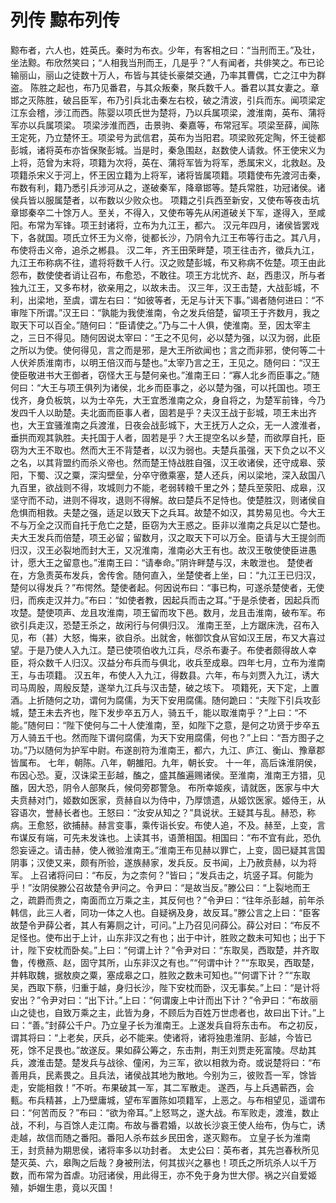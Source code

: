 # 列传 黥布列传
黥布者，六人也，姓英氏。秦时为布衣。少年，有客相之曰：“当刑而王。”及壮，坐法黥。布欣然笑曰；“人相我当刑而王，几是乎？”人有闻者，共俳笑之。布已论输丽山，丽山之徒数十万人，布皆与其徒长豪桀交通，乃率其曹偶，亡之江中为群盗。
陈胜之起也，布乃见番君，与其众叛秦，聚兵数千人。番君以其女妻之。章邯之灭陈胜，破吕臣军，布乃引兵北击秦左右校，破之清波，引兵而东。闻项梁定江东会稽，涉江而西。陈婴以项氏世为楚将，乃以兵属项梁，渡淮南，英布、蒲将军亦以兵属项梁。
项梁涉淮而西，击景驹、秦嘉等，布常冠军。项梁至薛，闻陈王定死，乃立楚怀王。项梁号为武信君，英布为当阳君。项梁败死定陶，怀王徙都彭城，诸将英布亦皆保聚彭城。当是时，秦急围赵，赵数使人请救。怀王使宋义为上将，范曾为末将，项籍为次将，英在、蒲将军皆为将军，悉属宋义，北救赵。及项籍杀宋义于河上，怀王因立籍为上将军，诸将皆属项籍。项籍使布先渡河击秦，布数有利，籍乃悉引兵涉河从之，遂破秦军，降章邯等。楚兵常胜，功冠诸侯。诸侯兵皆以服属楚者，以布数以少败众也。
项籍之引兵西至新安，又使布等夜击坑章邯秦卒二十馀万人。至关，不得入，又使布等先从闲道破关下军，遂得入，至咸阳。布常为军锋。项王封诸将，立布为九江王，都六。
汉元年四月，诸侯皆罢戏下，各就国。项氏立怀王为义帝，徙都长沙，乃阴令九江王布等行击之。其八月，布使将击义帝，追杀之郴县。
汉二年，齐王田荣畔楚，项王往击齐，徵兵九江，九江王布称病不往，遣将将数千人行。汉之败楚彭城，布又称病不佐楚。项王由此怨布，数使使者诮让召布，布愈恐，不敢往。项王方北忧齐、赵，西患汉，所与者独九江王，又多布材，欲亲用之，以故未击。
汉三年，汉王击楚，大战彭城，不利，出梁地，至虞，谓左右曰：“如彼等者，无足与计天下事。”谒者随何进曰：“不审陛下所谓。”汉王曰：“孰能为我使淮南，令之发兵倍楚，留项王于齐数月，我之取天下可以百全。”随何曰：“臣请使之。”乃与二十人俱，使淮南。至，因太宰主之，三日不得见。随何因说太宰曰：“王之不见何，必以楚为强，以汉为弱，此臣之所以为使。使何得见，言之而是邪，是大王所欲闻也；言之而非邪，使何等二十人伏斧质淮南市，以明王倍汉而与楚也。”太宰乃言之王，王见之。随何曰：“汉王使臣敬进书大王御者，窃怪大王与楚何亲也。”淮南王曰：“寡人北乡而臣事之。”随何曰：“大王与项王俱列为诸侯，北乡而臣事之，必以楚为强，可以托国也。项王伐齐，身负板筑，以为士卒先，大王宜悉淮南之众，身自将之，为楚军前锋，今乃发四千人以助楚。夫北面而臣事人者，固若是乎？夫汉王战于彭城，项王未出齐也，大王宜骚淮南之兵渡淮，日夜会战彭城下，大王抚万人之众，无一人渡淮者，垂拱而观其孰胜。夫托国于人者，固若是乎？大王提空名以乡楚，而欲厚自托，臣窃为大王不取也。然而大王不背楚者，以汉为弱也。夫楚兵虽强，天下负之以不义之名，以其背盟约而杀义帝也。然而楚王恃战胜自强，汉王收诸侯，还守成皋、荥阳，下蜀、汉之粟，深沟壁垒，分卒守徼乘塞，楚人还兵，闲以梁地，深入敌国八九百里，欲战则不得，攻城则力不能，老弱转粮千里之外；楚兵至荥阳、成皋，汉坚守而不动，进则不得攻，退则不得解。故曰楚兵不足恃也。使楚胜汉，则诸侯自危惧而相救。夫楚之强，适足以致天下之兵耳。故楚不如汉，其势易见也。今大王不与万全之汉而自托于危亡之楚，臣窃为大王惑之。臣非以淮南之兵足以亡楚也。夫大王发兵而倍楚，项王必留；留数月，汉之取天下可以万全。臣请与大王提剑而归汉，汉王必裂地而封大王，又况淮南，淮南必大王有也。故汉王敬使使臣进愚计，愿大王之留意也。”淮南王曰：“请奉命。”阴许畔楚与汉，未敢泄也。
楚使者在，方急责英布发兵，舍传舍。随何直入，坐楚使者上坐，曰：“九江王已归汉，楚何以得发兵？”布愕然。楚使者起。何因说布曰：“事已构，可遂杀楚使者，无使归，而疾走汉并力。”布曰：“如使者教，因起兵而击之耳。”于是杀使者，因起兵而攻楚。楚使项声、龙且攻淮南，项王留而攻下邑。数月，龙且击淮南，破布军。布欲引兵走汉，恐楚王杀之，故闲行与何俱归汉。
淮南王至，上方踞床洗，召布入见，布（甚）大怒，悔来，欲自杀。出就舍，帐御饮食从官如汉王居，布又大喜过望。于是乃使人入九江。楚已使项伯收九江兵，尽杀布妻子。布使者颇得故人幸臣，将众数千人归汉。汉益分布兵而与俱北，收兵至成皋。四年七月，立布为淮南王，与击项籍。
汉五年，布使人入九江，得数县。六年，布与刘贾入九江，诱大司马周殷，周殷反楚，遂举九江兵与汉击楚，破之垓下。
项籍死，天下定，上置酒。上折随何之功，谓何为腐儒，为天下安用腐儒。随何跪曰：“夫陛下引兵攻彭城，楚王未去齐也，陛下发步卒五万人，骑五千，能以取淮南乎？”上曰：“不能。”随何曰：“陛下使何与二十人使淮南，至，如陛下之意，是何之功贤于步卒五万人骑五千也。然而陛下谓何腐儒，为天下安用腐儒，何也？”上曰：“吾方图子之功。”乃以随何为护军中尉。布遂剖符为淮南王，都六，九江、庐江、衡山、豫章郡皆属布。
七年，朝陈。八年，朝雒阳。九年，朝长安。
十一年，高后诛淮阴侯，布因心恐。夏，汉诛梁王彭越，醢之，盛其醢遍赐诸侯。至淮南，淮南王方猎，见醢，因大恐，阴令人部聚兵，候伺旁郡警急。
布所幸姬疾，请就医，医家与中大夫贲赫对门，姬数如医家，贲赫自以为侍中，乃厚馈遗，从姬饮医家。姬侍王，从容语次，誉赫长者也。王怒曰：“汝安从知之？”具说状。王疑其与乱。赫恐，称病。王愈怒，欲捕赫。赫言变事，乘传诣长安。布使人追，不及。赫至，上变，言布谋反有端，可先未发诛也。上读其书，语萧相国。相国曰：“布不宜有此，恐仇怨妄诬之。请击赫，使人微验淮南王。”淮南王布见赫以罪亡，上变，固已疑其言国阴事；汉使又来，颇有所验，遂族赫家，发兵反。反书闻，上乃赦贲赫，以为将军。
上召诸将问曰：“布反，为之柰何？”皆曰；“发兵击之，坑竖子耳。何能为乎！”汝阴侯滕公召故楚令尹问之。令尹曰：“是故当反。”滕公曰：“上裂地而王之，疏爵而贵之，南面而立万乘之主，其反何也？”令尹曰：“往年杀彭越，前年杀韩信，此三人者，同功一体之人也。自疑祸及身，故反耳。”滕公言之上曰：“臣客故楚令尹薛公者，其人有筹厕之计，可问。”上乃召见问薛公。薛公对曰：“布反不足怪也。使布出于上计，山东非汉之有也；出于中计，胜败之数未可知也；出于下计，陛下安枕而卧矣。”上曰：“何谓上计？”令尹对曰：“东取吴，西取楚，并齐取鲁，传檄燕、赵，固守其所，山东非汉之有也。”“何谓中计？”“东取吴，西取楚，并韩取魏，据敖庾之粟，塞成皋之口，胜败之数未可知也。”“何谓下计？”“东取吴，西取下蔡，归重于越，身归长沙，陛下安枕而卧，汉无事矣。”上曰：“是计将安出？”令尹对曰：“出下计。”上曰：“何谓废上中计而出下计？”令尹曰：“布故丽山之徒也，自致万乘之主，此皆为身，不顾后为百姓万世虑者也，故曰出下计。”上曰：“善。”封薛公千户。乃立皇子长为淮南王。上遂发兵自将东击布。
布之初反，谓其将曰：“上老矣，厌兵，必不能来。使诸将，诸将独患淮阴、彭越，今皆已死，馀不足畏也。”故遂反。果如薛公筹之，东击荆，荆王刘贾走死富陵。尽劫其兵，渡淮击楚。楚发兵与战徐、僮闲，为三军，欲以相救为奇。或说楚将曰：“布善用兵，民素畏之。且兵法，诸侯战其地为散地。今别为三，彼败吾一军，馀皆走，安能相救！”不听。布果破其一军，其二军散走。
遂西，与上兵遇蕲西，会甀。布兵精甚，上乃壁庸城，望布军置陈如项籍军，上恶之。与布相望见，遥谓布曰：“何苦而反？”布曰：“欲为帝耳。”上怒骂之，遂大战。布军败走，渡淮，数止战，不利，与百馀人走江南。布故与番君婚，以故长沙哀王使人绐布，伪与亡，诱走越，故信而随之番阳。番阳人杀布兹乡民田舍，遂灭黥布。
立皇子长为淮南王，封贲赫为期思侯，诸将率多以功封者。
太史公曰：英布者，其先岂春秋所见楚灭英、六，皋陶之后哉？身被刑法，何其拔兴之暴也！项氏之所坑杀人以千万数，而布常为首虐。功冠诸侯，用此得王，亦不免于身为世大僇。祸之兴自爱姬殖，妒媢生患，竟以灭国！
